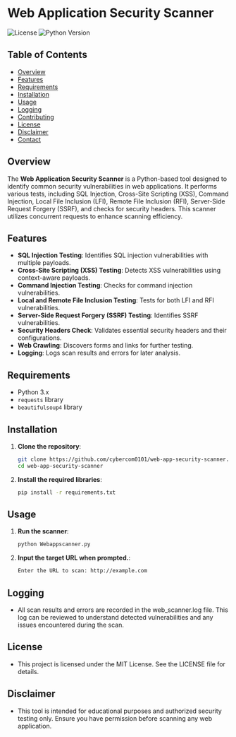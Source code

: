 # Web Application Security Scanner

![License](https://img.shields.io/badge/license-MIT-blue.svg) ![Python Version](https://img.shields.io/badge/python-3.x-green.svg)

## Table of Contents
- [Overview](#overview)
- [Features](#features)
- [Requirements](#requirements)
- [Installation](#installation)
- [Usage](#usage)
- [Logging](#logging)
- [Contributing](#contributing)
- [License](#license)
- [Disclaimer](#disclaimer)
- [Contact](#contact)

## Overview
The **Web Application Security Scanner** is a Python-based tool designed to identify common security vulnerabilities in web applications. It performs various tests, including SQL Injection, Cross-Site Scripting (XSS), Command Injection, Local File Inclusion (LFI), Remote File Inclusion (RFI), Server-Side Request Forgery (SSRF), and checks for security headers. This scanner utilizes concurrent requests to enhance scanning efficiency.

## Features
- **SQL Injection Testing**: Identifies SQL injection vulnerabilities with multiple payloads.
- **Cross-Site Scripting (XSS) Testing**: Detects XSS vulnerabilities using context-aware payloads.
- **Command Injection Testing**: Checks for command injection vulnerabilities.
- **Local and Remote File Inclusion Testing**: Tests for both LFI and RFI vulnerabilities.
- **Server-Side Request Forgery (SSRF) Testing**: Identifies SSRF vulnerabilities.
- **Security Headers Check**: Validates essential security headers and their configurations.
- **Web Crawling**: Discovers forms and links for further testing.
- **Logging**: Logs scan results and errors for later analysis.

## Requirements
- Python 3.x
- `requests` library
- `beautifulsoup4` library

## Installation
1. **Clone the repository**:
   ```bash
   git clone https://github.com/cybercom0101/web-app-security-scanner.git
   cd web-app-security-scanner

2. **Install the required libraries**:
   ```bash
   pip install -r requirements.txt

## Usage
1. **Run the scanner**:
   ```bash
   python Webappscanner.py

2. **Input the target URL when prompted.**:
   ```bash
   Enter the URL to scan: http://example.com

## Logging
   - All scan results and errors are recorded in the web_scanner.log file. This log can be reviewed to understand detected vulnerabilities and any issues encountered during the scan.

## License
   - This project is licensed under the MIT License. See the LICENSE file for details.

## Disclaimer
   - This tool is intended for educational purposes and authorized security testing only. Ensure you have permission before scanning any web application.

